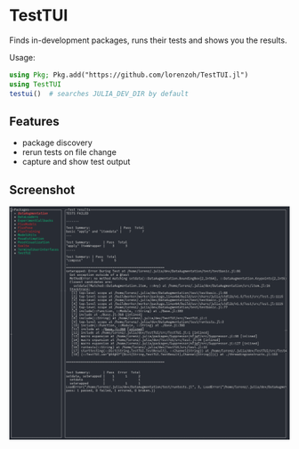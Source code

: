 # TestTUI

Finds in-development packages, runs their tests and shows you the results.

Usage:

```julia
using Pkg; Pkg.add("https://github.com/lorenzoh/TestTUI.jl")
using TestTUI
testui()  # searches JULIA_DEV_DIR by default
```

## Features

- package discovery
- rerun tests on file change
- capture and show test output

## Screenshot

![](static/TestTUIScreenshot.png)